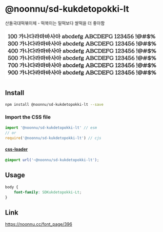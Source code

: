 # @noonnu/sd-kukdetopokki-lt

산돌국대떡볶이체 - 떡복이는 밀떡보다 쌀떡을 더 좋아함

![example](./example.png)

## Install

```bash
npm install @noonnu/sd-kukdetopokki-lt --save
```

### Import the CSS file

```js
import '@noonnu/sd-kukdetopokki-lt' // esm
// or
require('@noonnu/sd-kukdetopokki-lt') // cjs
```

#### [css-loader](https://github.com/webpack-contrib/css-loader)

```css
@import url('~@noonnu/sd-kukdetopokki-lt');
```

## Usage

```css
body {
    font-family: SDKukdetopokki-Lt;
}
```

## Link

https://noonnu.cc/font_page/396
